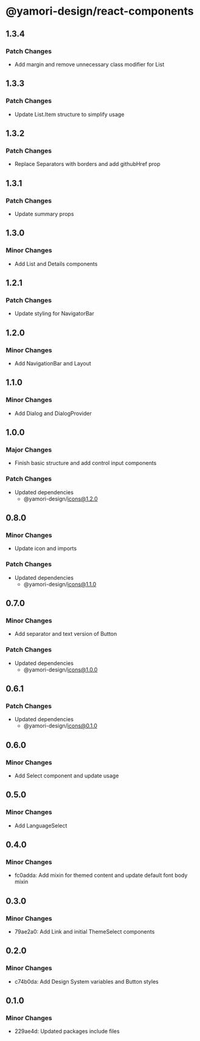 # @yamori-design/react-components

## 1.3.4

### Patch Changes

- Add margin and remove unnecessary class modifier for List

## 1.3.3

### Patch Changes

- Update List.Item structure to simplify usage

## 1.3.2

### Patch Changes

- Replace Separators with borders and add githubHref prop

## 1.3.1

### Patch Changes

- Update summary props

## 1.3.0

### Minor Changes

- Add List and Details components

## 1.2.1

### Patch Changes

- Update styling for NavigatorBar

## 1.2.0

### Minor Changes

- Add NavigationBar and Layout

## 1.1.0

### Minor Changes

- Add Dialog and DialogProvider

## 1.0.0

### Major Changes

- Finish basic structure and add control input components

### Patch Changes

- Updated dependencies
  - @yamori-design/icons@1.2.0

## 0.8.0

### Minor Changes

- Update icon and imports

### Patch Changes

- Updated dependencies
  - @yamori-design/icons@1.1.0

## 0.7.0

### Minor Changes

- Add separator and text version of Button

### Patch Changes

- Updated dependencies
  - @yamori-design/icons@1.0.0

## 0.6.1

### Patch Changes

- Updated dependencies
  - @yamori-design/icons@0.1.0

## 0.6.0

### Minor Changes

- Add Select component and update usage

## 0.5.0

### Minor Changes

- Add LanguageSelect

## 0.4.0

### Minor Changes

- fc0adda: Add mixin for themed content and update default font body mixin

## 0.3.0

### Minor Changes

- 79ae2a0: Add Link and initial ThemeSelect components

## 0.2.0

### Minor Changes

- c74b0da: Add Design System variables and Button styles

## 0.1.0

### Minor Changes

- 229ae4d: Updated packages include files

